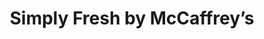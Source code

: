 ---
title: "Simply Fresh by McCaffrey’s"
url: /doylestown/simply-fresh-by-mccaffreys/
shop: supermarket
---